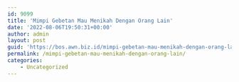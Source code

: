 ```yaml
---
id: 9099
title: 'Mimpi Gebetan Mau Menikah Dengan Orang Lain'
date: '2022-08-06T19:50:31+00:00'
author: admin
layout: post
guid: 'https://bos.awn.biz.id/mimpi-gebetan-mau-menikah-dengan-orang-lain/'
permalink: /mimpi-gebetan-mau-menikah-dengan-orang-lain/
categories:
    - Uncategorized
---
```



